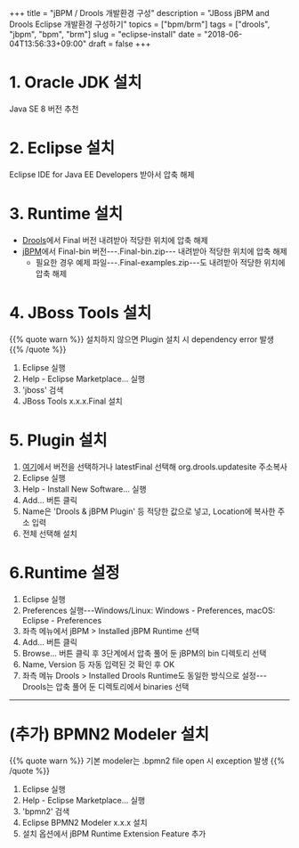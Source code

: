 +++
title = "jBPM / Drools 개발환경 구성"
description = "JBoss jBPM and Drools Eclipse 개발환경 구성하기"
topics = ["bpm/brm"]
tags = ["drools", "jbpm", "bpm", "brm"]
slug = "eclipse-install"
date = "2018-06-04T13:56:33+09:00"
draft = false
+++

# 1. Oracle JDK 설치

Java SE 8 버전 추천

# 2. Eclipse 설치

Eclipse IDE for Java EE Developers 받아서 압축 해제

# 3. Runtime 설치

* [Drools](https://www.drools.org)에서 Final 버전 내려받아 적당한 위치에 압축 해제
* [jBPM](https://www.jbpm.org/download/download.html)에서 Final-bin 버전---.Final-bin.zip--- 내려받아 적당한 위치에 압축 해제
  * 필요한 경우 예제 파일---.Final-examples.zip---도 내려받아 적당한 위치에 압축 해제

# 4. JBoss Tools 설치

{{% quote warn %}}
설치하지 않으면 Plugin 설치 시 dependency error 발생
{{% /quote %}}

1. Eclipse 실행
2. Help - Eclipse Marketplace... 실행
3. 'jboss' 검색
4. JBoss Tools x.x.x.Final 설치

# 5. Plugin 설치

1. [여기](http://download.jboss.org/drools/release/)에서 버전을 선택하거나 latestFinal 선택해 org.drools.updatesite 주소복사
2. Eclipse 실행
3. Help - Install New Software... 실행
4. Add... 버튼 클릭
5. Name은 'Drools & jBPM Plugin' 등 적당한 값으로 넣고, Location에 복사한 주소 입력
6. 전체 선택해 설치

# 6.Runtime 설정

1. Eclipse 실행
2. Preferences 실행---Windows/Linux: Windows - Preferences, macOS: Eclipse - Preferences
3. 좌측 메뉴에서 jBPM > Installed jBPM Runtime 선택
4. Add... 버튼 클릭
5. Browse... 버튼 클릭 후 3단계에서 압축 풀어 둔 jBPM의 bin 디렉토리 선택
6. Name, Version 등 자동 입력된 것 확인 후 OK
7. 좌측 메뉴 Drools > Installed Drools Runtime도 동일한 방식으로 설정---Drools는 압축 풀어 둔 디렉토리에서 binaries 선택

------

# (추가) BPMN2 Modeler 설치

{{% quote warn %}}
기본 modeler는 .bpmn2 file open 시 exception 발생
{{% /quote %}}

1. Eclipse 실행
2. Help - Eclipse Marketplace... 실행
3. 'bpmn2' 검색
4. Eclipse BPMN2 Modeler x.x.x 설치
5. 설치 옵션에서 jBPM Runtime Extension Feature 추가